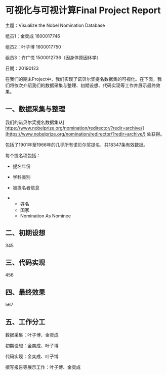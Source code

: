 # 可视化与可视计算Final Project Report

主题：Visualize the Nobel Nomination Database

组员1：金奕成 1600017746

组员2：叶子博 1600017750

组员3：许广悦 1500012736（因身体原因休学）

日期：20190123

在我们的期末Project中，我们实现了诺贝尔奖提名数据集的可视化。在下面，我们将依次介绍我们的数据采集与整理、初期设想、代码实现等工作并展示最终效果。

## 一、数据采集与整理

我们的诺贝尔奖提名数据集从[ https://www.nobelprize.org/nomination/redirector/?redir=archive/](https://www.nobelprize.org/nomination/redirector/?redir=archive/) 处获得。

 

包括了1901年至1966年的几乎所有诺贝尔奖提名，共18347条有效数据。

每个提名项包括：

- 提名年份

- 学科类别

- 被提名者信息

- - 姓名
  - 国家
  - Nomination As Nominee

## 二、初期设想

345

## 三、代码实现

456

## 四、最终效果

567

## 五、工作分工

数据采集：叶子博、金奕成

初期设想：金奕成、叶子博

代码实现：金奕成、叶子博

撰写报告等展示工作：叶子博、金奕成